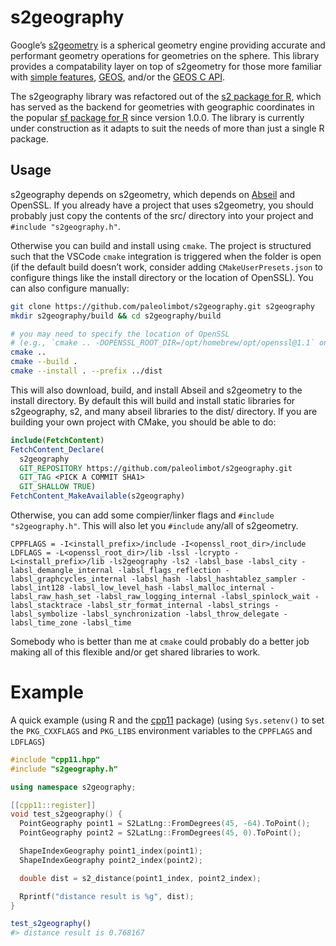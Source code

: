 
<!-- README.md is generated from README.Rmd. Please edit that file -->

# s2geography

<!-- badges: start -->
<!-- badges: end -->

Google’s [s2geometry](https://github.com/google/s2geometry) is a
spherical geometry engine providing accurate and performant geometry
operations for geometries on the sphere. This library provides a
compatability layer on top of s2geometry for those more familiar with
[simple features](https://en.wikipedia.org/wiki/Simple_Features),
[GEOS](https://libgeos.org), and/or the [GEOS C
API](https://libgeos.org/doxygen/geos__c_8h.html).

The s2geography library was refactored out of the [s2 package for
R](https://github.com/r-spatial/s2), which has served as the backend for
geometries with geographic coordinates in the popular [sf package for
R](https://github.com/r-spatial/sf) since version 1.0.0. The library is
currently under construction as it adapts to suit the needs of more than
just a single R package.

## Usage

s2geography depends on s2geometry, which depends on
[Abseil](https://github.com/abseil/abseil-cpp) and OpenSSL. If you
already have a project that uses s2geometry, you should probably just
copy the contents of the src/ directory into your project and
`#include "s2geography.h"`.

Otherwise you can build and install using `cmake`. The project is
structured such that the VSCode `cmake` integration is triggered when
the folder is open (if the default build doesn’t work, consider adding
`CMakeUserPresets.json` to configure things like the install directory
or the location of OpenSSL). You can also configure manually:

``` bash
git clone https://github.com/paleolimbot/s2geography.git s2geography
mkdir s2geography/build && cd s2geography/build

# you may need to specify the location of OpenSSL
# (e.g., `cmake .. -DOPENSSL_ROOT_DIR=/opt/homebrew/opt/openssl@1.1` on M1 mac)
cmake ..
cmake --build .
cmake --install . --prefix ../dist
```

This will also download, build, and install Abseil and s2geometry to the
install directory. By default this will build and install static
libraries for s2geography, s2, and many abseil libraries to the dist/
directory. If you are building your own project with CMake, you should
be able to do:

``` cmake
include(FetchContent)
FetchContent_Declare(
  s2geography
  GIT_REPOSITORY https://github.com/paleolimbot/s2geography.git
  GIT_TAG <PICK A COMMIT SHA1>
  GIT_SHALLOW TRUE)
FetchContent_MakeAvailable(s2geography)
```

Otherwise, you can add some compier/linker flags and
`#include "s2geography.h"`. This will also let you `#include` any/all of
s2geometry.

    CPPFLAGS = -I<install_prefix>/include -I<openssl_root_dir>/include
    LDFLAGS = -L<openssl_root_dir>/lib -lssl -lcrypto -L<install_prefix>/lib -ls2geography -ls2 -labsl_base -labsl_city -labsl_demangle_internal -labsl_flags_reflection -labsl_graphcycles_internal -labsl_hash -labsl_hashtablez_sampler -labsl_int128 -labsl_low_level_hash -labsl_malloc_internal -labsl_raw_hash_set -labsl_raw_logging_internal -labsl_spinlock_wait -labsl_stacktrace -labsl_str_format_internal -labsl_strings -labsl_symbolize -labsl_synchronization -labsl_throw_delegate -labsl_time_zone -labsl_time

Somebody who is better than me at `cmake` could probably do a better job
making all of this flexible and/or get shared libraries to work.

# Example

A quick example (using R and the [cpp11](https://cpp11.r-lib.org/)
package) (using `Sys.setenv()` to set the `PKG_CXXFLAGS` and `PKG_LIBS`
environment variables to the `CPPFLAGS` and `LDFLAGS`)

``` cpp
#include "cpp11.hpp"
#include "s2geography.h"

using namespace s2geography;

[[cpp11::register]]
void test_s2geography() {
  PointGeography point1 = S2LatLng::FromDegrees(45, -64).ToPoint();
  PointGeography point2 = S2LatLng::FromDegrees(45, 0).ToPoint();

  ShapeIndexGeography point1_index(point1);
  ShapeIndexGeography point2_index(point2);

  double dist = s2_distance(point1_index, point2_index);

  Rprintf("distance result is %g", dist);
}
```

``` r
test_s2geography()
#> distance result is 0.768167
```
